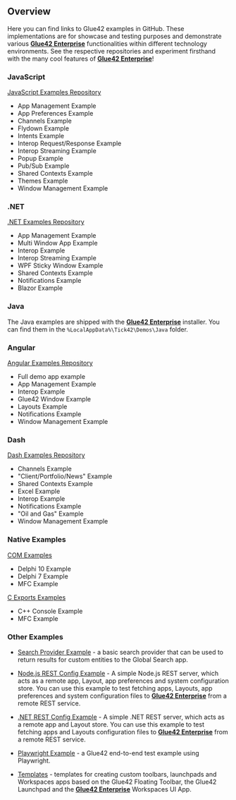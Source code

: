 ## Overview

Here you can find links to Glue42 examples in GitHub. These implementations are for showcase and testing purposes and demonstrate various [**Glue42 Enterprise**](https://glue42.com/enterprise/) functionalities within different technology environments. See the respective repositories and experiment firsthand with the many cool features of [**Glue42 Enterprise**](https://glue42.com/enterprise/)!

### JavaScript

[JavaScript Examples Repository](https://github.com/Glue42/js-examples)

- App Management Example
- App Preferences Example
- Channels Example
- Flydown Example
- Intents Example
- Interop Request/Response Example
- Interop Streaming Example
- Popup Example
- Pub/Sub Example
- Shared Contexts Example
- Themes Example
- Window Management Example

### .NET

[.NET Examples Repository](https://github.com/Glue42/net-examples)

- App Management Example
- Multi Window App Example
- Interop Example
- Interop Streaming Example
- WPF Sticky Window Example
- Shared Contexts Example
- Notifications Example
- Blazor Example

### Java

The Java examples are shipped with the [**Glue42 Enterprise**](https://glue42.com/enterprise/) installer. You can find them in the `%LocalAppData%\Tick42\Demos\Java` folder.

### Angular

[Angular Examples Repository](https://github.com/Glue42/ng-glue-examples)

- Full demo app example
- App Management Example
- Interop Example
- Glue42 Window Example
- Layouts Example
- Notifications Example
- Window Management Example

### Dash

[Dash Examples Repository](https://github.com/Glue42/glue-dash-example)

- Channels Example
- "Client/Portfolio/News" Example
- Shared Contexts Example
- Excel Example
- Interop Example
- Notifications Example
- "Oil and Gas" Example
- Window Management Example

### Native Examples

[COM Examples](https://github.com/Glue42/native-examples/tree/main/glue-com)

- Delphi 10 Example
- Delphi 7 Example
- MFC Example

[C Exports Examples](https://github.com/Glue42/native-examples/tree/main/glue-c-exports)

- C++ Console Example
- MFC Example

### Other Examples

- [Search Provider Example](https://github.com/Glue42/search-provider) - a basic search provider that can be used to return results for custom entities to the Global Search app.

- [Node.js REST Config Example](https://github.com/Glue42/rest-config-example-node-js) - A simple Node.js REST server, which acts as a remote app, Layout, app preferences and system configuration store. You can use this example to test fetching apps, Layouts, app preferences and system configuration files to [**Glue42 Enterprise**](https://glue42.com/enterprise/) from a remote REST service.

- [.NET REST Config Example](https://github.com/Tick42/rest-config-example-net) - A simple .NET REST server, which acts as a remote app and Layout store. You can use this example to test fetching apps and Layouts configuration files to [**Glue42 Enterprise**](https://glue42.com/enterprise/) from a remote REST service.

- [Playwright Example](https://github.com/Glue42/playwright-example) - a Glue42 end-to-end test example using Playwright.

- [Templates](https://github.com/Glue42/templates) - templates for creating custom toolbars, launchpads and Workspaces apps based on the Glue42 Floating Toolbar, the Glue42 Launchpad and the [**Glue42 Enterprise**](https://glue42.com/enterprise/) Workspaces UI App.